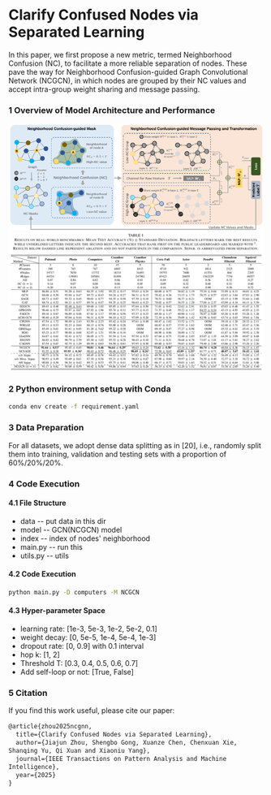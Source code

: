 # Clarify Confused Nodes via Separated Learning
In this paper, we first propose a new metric, termed Neighborhood Confusion (NC), to facilitate a more reliable separation of nodes. These pave the way for Neighborhood Confusion-guided Graph Convolutional Network (NCGCN), in which nodes are grouped by their NC values and accept intra-group weight sharing and message passing. 
### 1 Overview of Model Architecture and Performance

![](images/architecture.png)
![](images/experiment.png)

### 2 Python environment setup with Conda
```bash
conda env create -f requirement.yaml
```

### 3 Data Preparation
For all datasets, we adopt dense data splitting as in [20], i.e., randomly split them into training, validation and testing sets with a proportion of 60%/20%/20%.

### 4 Code Execution
#### 4.1 File Structure
- data -- put data in this dir
- model -- GCN(NCGCN) model
- index -- index of nodes' neighborhood
- main.py -- run this 
- utils.py -- utils

#### 4.2 Code Execution
```bash
python main.py -D computers -M NCGCN
```

#### 4.3 Hyper-parameter Space
- learning rate: [1e-3, 5e-3, 1e-2, 5e-2, 0.1]
- weight decay: [0, 5e-5, 1e-4, 5e-4, 1e-3]
- dropout rate: [0, 0.9] with 0.1 interval
- hop k: [1, 2]
- Threshold T: [0.3, 0.4, 0.5, 0.6, 0.7]
- Add self-loop or not: [True, False]

### 5 Citation
If you find this work useful, please cite our paper:
```
@article{zhou2025ncgnn,
  title={Clarify Confused Nodes via Separated Learning},
  author={Jiajun Zhou, Shengbo Gong, Xuanze Chen, Chenxuan Xie, Shanqing Yu, Qi Xuan and Xiaoniu Yang},
  journal={IEEE Transactions on Pattern Analysis and Machine Intelligence},
  year={2025}
}
```